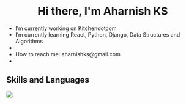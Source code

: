 <h1 align="center">Hi there, I'm Aharnish KS </h1>



<!--
**Adensty7/Adensty7** is a ✨ _special_ ✨ repository because its `README.md` (this file) appears on your GitHub profile.

Here are some ideas to get you started:

- 🔭 I’m currently working on ...
- 🌱 I’m currently learning ...
- 👯 I’m looking to collaborate on ...
- 🤔 I’m looking for help with ...
- 💬 Ask me about ...
- 📫 How to reach me: ...
- 😄 Pronouns: ...
- ⚡ Fun fact: ...
-->

<ul> 
<li> I’m currently working on Kitchendotcom </li>  
<li> I’m currently learning React, Python, Django, Data Structures and Algorithms <li>
<li> How to reach me: aharnishks@gmail.com <li>
</ul>

<h2> Skills and Languages </h2>

![](https://img.shields.io/badge/Code-React-informational?style=flat&logo=react&color=61DAFB)
